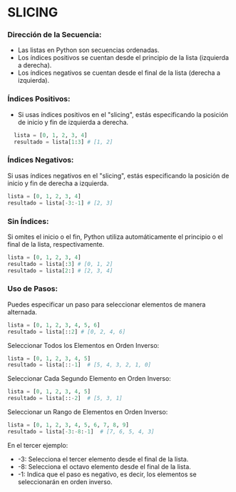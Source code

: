 # SLICING

### Dirección de la Secuencia:

- Las listas en Python son secuencias ordenadas.
- Los índices positivos se cuentan desde el principio de la lista (izquierda a derecha).
- Los índices negativos se cuentan desde el final de la lista (derecha a izquierda).

### Índices Positivos:

- Si usas índices positivos en el "slicing", estás especificando la posición de inicio y fin de izquierda a derecha.

```py
  lista = [0, 1, 2, 3, 4]
  resultado = lista[1:3] # [1, 2]
```

### Índices Negativos:

Si usas índices negativos en el "slicing", estás especificando la posición de inicio y fin de derecha a izquierda.

```py
lista = [0, 1, 2, 3, 4]
resultado = lista[-3:-1] # [2, 3]
```

### Sin Índices:

Si omites el inicio o el fin, Python utiliza automáticamente el principio o el final de la lista, respectivamente.

```py
lista = [0, 1, 2, 3, 4]
resultado = lista[:3] # [0, 1, 2]
resultado = lista[2:] # [2, 3, 4]
```

### Uso de Pasos:

Puedes especificar un paso para seleccionar elementos de manera alternada.

```py
lista = [0, 1, 2, 3, 4, 5, 6]
resultado = lista[::2] # [0, 2, 4, 6]
```

Seleccionar Todos los Elementos en Orden Inverso:

```py
lista = [0, 1, 2, 3, 4, 5]
resultado = lista[::-1]  # [5, 4, 3, 2, 1, 0]
```

Seleccionar Cada Segundo Elemento en Orden Inverso:

```py
lista = [0, 1, 2, 3, 4, 5]
resultado = lista[::-2]  # [5, 3, 1]
```

Seleccionar un Rango de Elementos en Orden Inverso:

```py
lista = [0, 1, 2, 3, 4, 5, 6, 7, 8, 9]
resultado = lista[-3:-8:-1]  # [7, 6, 5, 4, 3]
```

En el tercer ejemplo:

- -3: Selecciona el tercer elemento desde el final de la lista.
- -8: Selecciona el octavo elemento desde el final de la lista.
- -1: Indica que el paso es negativo, es decir, los elementos se seleccionarán en orden inverso.
